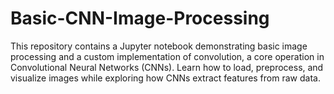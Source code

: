 # Basic-CNN-Image-Processing
This repository contains a Jupyter notebook demonstrating basic image processing and a custom implementation of convolution, a core operation in Convolutional Neural Networks (CNNs). Learn how to load, preprocess, and visualize images while exploring how CNNs extract features from raw data.
